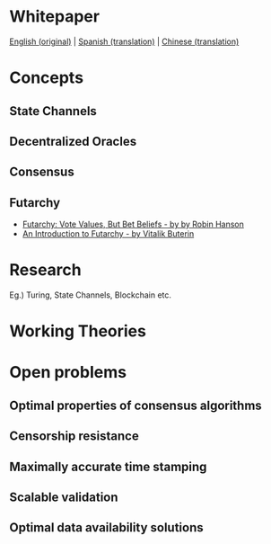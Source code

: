 # Whitepaper

[English (original)](http://blockchain.aeternity.com/%C3%A6ternity-blockchain-whitepaper.pdf) | [Spanish (translation)](http://blockchain.aeternity.com/Aeternity-blockchain-espaniol.pdf) | [Chinese (translation)](http://blockchain.aeternity.com/Aeternity%E5%8C%BA%E5%9D%97%E9%93%BE%E7%99%BD%E7%9A%AE%E4%B9%A6.pdf)

# Concepts
## State Channels
## Decentralized Oracles
## Consensus
## Futarchy
* [Futarchy: Vote Values, But Bet Beliefs - by by Robin Hanson](http://mason.gmu.edu/~rhanson/futarchy.html)
* [An Introduction to Futarchy - by Vitalik Buterin](https://blog.ethereum.org/2014/08/21/introduction-futarchy/)
# Research
Eg.) Turing, State Channels, Blockchain etc.
# Working Theories

# Open problems
## Optimal properties of consensus algorithms
## Censorship resistance
## Maximally accurate time stamping
## Scalable validation
## Optimal data availability solutions
